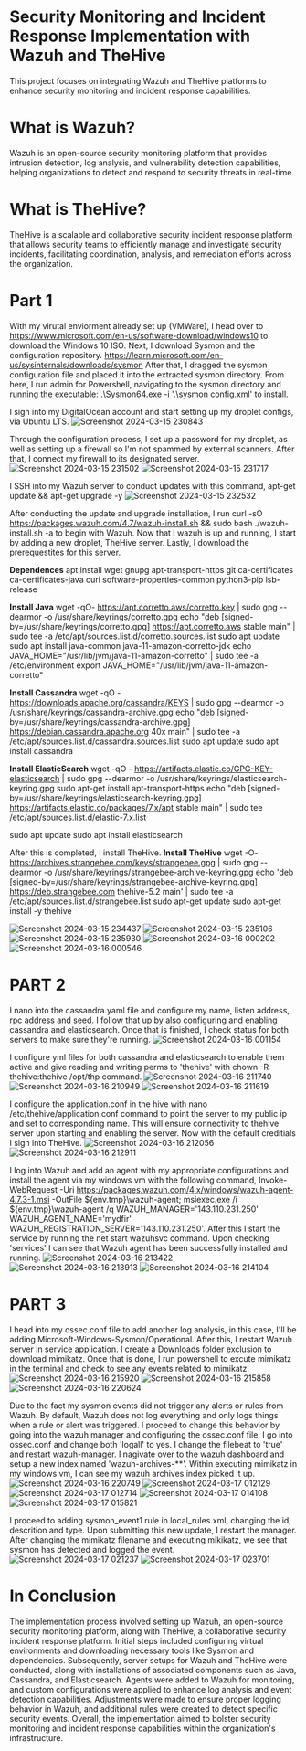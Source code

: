 # Security Monitoring and Incident Response Implementation with Wazuh and TheHive

This project focuses on integrating Wazuh and TheHive platforms to enhance security monitoring and incident response capabilities.

# What is Wazuh?

Wazuh is an open-source security monitoring platform that provides intrusion detection, log analysis, and vulnerability detection capabilities, helping organizations to detect and respond to security threats in real-time.

# What is TheHive?

TheHive is a scalable and collaborative security incident response platform that allows security teams to efficiently manage and investigate security incidents, facilitating coordination, analysis, and remediation efforts across the organization.

# Part 1

With my virutal enviorment already set up (VMWare), I head over to https://www.microsoft.com/en-us/software-download/windows10 to download the Windows 10 ISO. 
Next, I download Sysmon and the configuration repository. https://learn.microsoft.com/en-us/sysinternals/downloads/sysmon
After that, I dragged the sysmon configuration file and placed it into the extracted sysmon directory. 
From here, I run admin for Powershell, navigating to the sysmon directory and running the executable: .\Sysmon64.exe -i '.\sysmon config.xml' to install. 

I sign into my DigitalOcean account and start setting up my droplet configs, via Ubuntu LTS. 
![Screenshot 2024-03-15 230843](https://github.com/sharpleynate/Wazuh-SOAR-implementation/assets/114451775/c97e4807-95fc-4a36-87cc-8fc936945d4e)

Through the configuration process, I set up a password for my droplet, as well as setting up a firewall so I'm not spammed by external scanners. 
After that, I connect my firewall to its designated server.
![Screenshot 2024-03-15 231502](https://github.com/sharpleynate/Wazuh-SOAR-implementation/assets/114451775/ae816ccb-afc2-4797-98c8-e474359802b5)
![Screenshot 2024-03-15 231717](https://github.com/sharpleynate/Wazuh-SOAR-implementation/assets/114451775/88991aca-1aa3-47bc-912e-45fc68fcadf2)

I SSH into my Wazuh server to conduct updates with this command, apt-get update && apt-get upgrade -y
![Screenshot 2024-03-15 232532](https://github.com/sharpleynate/Wazuh-SOAR-implementation/assets/114451775/c83b33bb-07a1-42bc-9787-87f3b26f847d)

After conducting the update and upgrade installation, I run curl -sO https://packages.wazuh.com/4.7/wazuh-install.sh && sudo bash ./wazuh-install.sh -a to begin with Wazuh. 
Now that I wazuh is up and running, I start by adding a new droplet, TheHive server. Lastly, I download the prerequestites for this server.

**Dependences**
apt install wget gnupg apt-transport-https git ca-certificates ca-certificates-java curl  software-properties-common python3-pip lsb-release

**Install Java**
wget -qO- https://apt.corretto.aws/corretto.key | sudo gpg --dearmor  -o /usr/share/keyrings/corretto.gpg
echo "deb [signed-by=/usr/share/keyrings/corretto.gpg] https://apt.corretto.aws stable main" |  sudo tee -a /etc/apt/sources.list.d/corretto.sources.list
sudo apt update
sudo apt install java-common java-11-amazon-corretto-jdk
echo JAVA_HOME="/usr/lib/jvm/java-11-amazon-corretto" | sudo tee -a /etc/environment 
export JAVA_HOME="/usr/lib/jvm/java-11-amazon-corretto"

**Install Cassandra**
wget -qO -  https://downloads.apache.org/cassandra/KEYS | sudo gpg --dearmor  -o /usr/share/keyrings/cassandra-archive.gpg
echo "deb [signed-by=/usr/share/keyrings/cassandra-archive.gpg] https://debian.cassandra.apache.org 40x main" |  sudo tee -a /etc/apt/sources.list.d/cassandra.sources.list
sudo apt update
sudo apt install cassandra

**Install ElasticSearch**
wget -qO - https://artifacts.elastic.co/GPG-KEY-elasticsearch |  sudo gpg --dearmor -o /usr/share/keyrings/elasticsearch-keyring.gpg
sudo apt-get install apt-transport-https
echo "deb [signed-by=/usr/share/keyrings/elasticsearch-keyring.gpg] https://artifacts.elastic.co/packages/7.x/apt stable main" |  sudo tee /etc/apt/sources.list.d/elastic-7.x.list

sudo apt update
sudo apt install elasticsearch

After this is completed, I install TheHive. 
**Install TheHive**
wget -O- https://archives.strangebee.com/keys/strangebee.gpg | sudo gpg --dearmor -o /usr/share/keyrings/strangebee-archive-keyring.gpg
echo 'deb [signed-by=/usr/share/keyrings/strangebee-archive-keyring.gpg] https://deb.strangebee.com thehive-5.2 main' | sudo tee -a /etc/apt/sources.list.d/strangebee.list
sudo apt-get update
sudo apt-get install -y thehive

![Screenshot 2024-03-15 234437](https://github.com/sharpleynate/Wazuh-SOAR-implementation/assets/114451775/0027fc1d-b77c-4a67-8aa2-57ff84e98264)
![Screenshot 2024-03-15 235106](https://github.com/sharpleynate/Wazuh-SOAR-implementation/assets/114451775/ca38ed4c-c13f-489a-8014-234b0213041f)
![Screenshot 2024-03-15 235930](https://github.com/sharpleynate/Wazuh-SOAR-implementation/assets/114451775/28077570-4dfa-4747-98d4-87945fd0c676)
![Screenshot 2024-03-16 000202](https://github.com/sharpleynate/Wazuh-SOAR-implementation/assets/114451775/096f9b45-792f-45d3-a715-a3f9b717dde3)
![Screenshot 2024-03-16 000546](https://github.com/sharpleynate/Wazuh-SOAR-implementation/assets/114451775/d35b0aa5-bc1a-408c-a170-8e36d579833d)

# PART 2

I nano into the cassandra.yaml file and configure my name, listen address, rpc address and seed. I follow that up by also configuring and enabling cassandra and elasticsearch. Once that is finished, I check status for both servers to make sure they're running. 
![Screenshot 2024-03-16 001154](https://github.com/sharpleynate/Wazuh-SOAR-implementation/assets/114451775/aa5957ca-abf4-487f-8225-404f375f6f8b)

I configure yml files for both cassandra and elasticsearch to enable them active and give reading and writing perms to 'thehive' with  chown -R thehive:thehive /opt/thp command.
![Screenshot 2024-03-16 211740](https://github.com/sharpleynate/Wazuh-SOAR-implementation/assets/114451775/8f0433f4-1cad-48ed-858a-a19b4c3b3c1f)
![Screenshot 2024-03-16 210949](https://github.com/sharpleynate/Wazuh-SOAR-implementation/assets/114451775/66319c7b-2b0f-4fc6-a304-2fb25b576ba4)
![Screenshot 2024-03-16 211619](https://github.com/sharpleynate/Wazuh-SOAR-implementation/assets/114451775/15695e6b-83c0-4592-acf6-bdecb200ecbe)

I configure the application.conf in the hive with nano /etc/thehive/application.conf command to point the server to my public ip and set to corresponding name. This will ensure connectivity to thehive server upon starting and enabling the server. Now with the default creditials I sign into TheHive. 
![Screenshot 2024-03-16 212056](https://github.com/sharpleynate/Wazuh-SOAR-implementation/assets/114451775/063b47c1-55d0-4f32-98f2-990b0385ee9f)
![Screenshot 2024-03-16 212911](https://github.com/sharpleynate/Wazuh-SOAR-implementation/assets/114451775/ee4e17bd-bb3b-463b-ae65-6f6ceaab114e)

I log into Wazuh and add an agent with my appropriate configurations and install the agent via my windows vm with the following command,
Invoke-WebRequest -Uri https://packages.wazuh.com/4.x/windows/wazuh-agent-4.7.3-1.msi -OutFile ${env.tmp}\wazuh-agent; msiexec.exe /i ${env.tmp}\wazuh-agent /q WAZUH_MANAGER='143.110.231.250' WAZUH_AGENT_NAME='mydfir' WAZUH_REGISTRATION_SERVER='143.110.231.250'. After this I start the service by running the net start wazuhsvc command. Upon checking 'services' I can see that Wazuh agent has been successfully installed and running. 
![Screenshot 2024-03-16 213422](https://github.com/sharpleynate/Wazuh-SOAR-implementation/assets/114451775/999ccb0a-0086-4df2-a01c-ffd1f35a9385)
![Screenshot 2024-03-16 213913](https://github.com/sharpleynate/Wazuh-SOAR-implementation/assets/114451775/1ae530a9-e0ff-45a1-8397-cbb7047a5d2c)
![Screenshot 2024-03-16 214104](https://github.com/sharpleynate/Wazuh-SOAR-implementation/assets/114451775/54841288-bb20-435d-861d-4ca1eeef6538)

# PART 3

I head into my ossec.conf file to add another log analysis, in this case, I'll be adding Microsoft-Windows-Sysmon/Operational. After this, I restart Wazuh server in service application. I create a Downloads folder exclusion to download mimikatz. Once that is done, I run powershell to excute mimikatz in the terminal and check to see any events related to mimikatz. 
![Screenshot 2024-03-16 215920](https://github.com/sharpleynate/Wazuh-SOAR-implementation/assets/114451775/540ba9f0-ede2-4414-9ae7-01393b17b7e5)
![Screenshot 2024-03-16 215858](https://github.com/sharpleynate/Wazuh-SOAR-implementation/assets/114451775/c9deed24-c289-4bf4-b997-a92231448f9d)
![Screenshot 2024-03-16 220624](https://github.com/sharpleynate/Wazuh-SOAR-implementation/assets/114451775/b2856b88-6c58-4c0d-9eb5-f9d8c4f7a022)

Due to the fact my sysmon events did not trigger any alerts or rules from Wazuh. By default, Wazuh does not log everything and only logs things when a rule or alert was triggered. I proceed to change this behavior by going into the wazuh manager and configuring the ossec.conf file. I go into ossec.conf and change both 'logall' to yes. I change the filebeat to 'true' and restart wazuh-manager. I nagivate over to the wazuh dashboard and setup a new index named 'wazuh-archives-**'. Within executing mimikatz in my windows vm, I can see my wazuh archives index picked it up. 
![Screenshot 2024-03-16 220749](https://github.com/sharpleynate/Wazuh-SOAR-implementation/assets/114451775/e5577631-6915-4380-ab28-d366036f98d1)
![Screenshot 2024-03-17 012129](https://github.com/sharpleynate/Wazuh-SOAR-implementation/assets/114451775/f981d193-d9e6-49db-b99c-5353c081b9f1)
![Screenshot 2024-03-17 012714](https://github.com/sharpleynate/Wazuh-SOAR-implementation/assets/114451775/f9918147-93d3-4667-bdd4-a6e724c3c868)
![Screenshot 2024-03-17 014108](https://github.com/sharpleynate/Wazuh-SOAR-implementation/assets/114451775/eff3b672-27f3-4094-b135-3fbc478a2754)
![Screenshot 2024-03-17 015821](https://github.com/sharpleynate/Wazuh-SOAR-implementation/assets/114451775/34266094-3678-4ab8-86f0-9306eff46d85)

I proceed to adding sysmon_event1 rule in local_rules.xml, changing the id, descrition and type. Upon submitting this new update, I restart the manager.
After changing the mimikatz filename and executing mikikatz, we see that sysmon has detected and logged the event. 
![Screenshot 2024-03-17 021237](https://github.com/sharpleynate/Wazuh-SOAR-implementation/assets/114451775/dcdb1636-d9af-40c7-bc69-fde0b9de98dd)
![Screenshot 2024-03-17 023701](https://github.com/sharpleynate/Wazuh-SOAR-implementation/assets/114451775/5032e468-00ae-480d-a5e3-da2b2ca4e53d)

# In Conclusion

The implementation process involved setting up Wazuh, an open-source security monitoring platform, along with TheHive, a collaborative security incident response platform. Initial steps included configuring virtual environments and downloading necessary tools like Sysmon and dependencies. Subsequently, server setups for Wazuh and TheHive were conducted, along with installations of associated components such as Java, Cassandra, and Elasticsearch. Agents were added to Wazuh for monitoring, and custom configurations were applied to enhance log analysis and event detection capabilities. Adjustments were made to ensure proper logging behavior in Wazuh, and additional rules were created to detect specific security events. Overall, the implementation aimed to bolster security monitoring and incident response capabilities within the organization's infrastructure.

